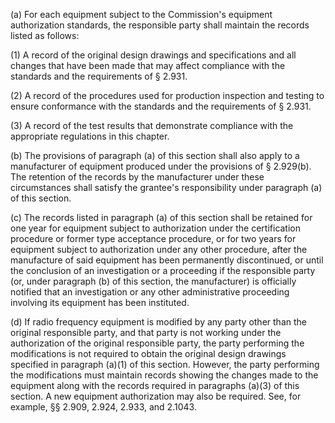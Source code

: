 (a) For each equipment subject to the Commission's equipment authorization standards, the responsible party shall maintain the records listed as follows:

(1) A record of the original design drawings and specifications and all changes that have been made that may affect compliance with the standards and the requirements of § 2.931.

(2) A record of the procedures used for production inspection and testing to ensure conformance with the standards and the requirements of § 2.931.

(3) A record of the test results that demonstrate compliance with the appropriate regulations in this chapter.

(b) The provisions of paragraph (a) of this section shall also apply to a manufacturer of equipment produced under the provisions of § 2.929(b). The retention of the records by the manufacturer under these circumstances shall satisfy the grantee's responsibility under paragraph (a) of this section.

(c) The records listed in paragraph (a) of this section shall be retained for one year for equipment subject to authorization under the certification procedure or former type acceptance procedure, or for two years for equipment subject to authorization under any other procedure, after the manufacture of said equipment has been permanently discontinued, or until the conclusion of an investigation or a proceeding if the responsible party (or, under paragraph (b) of this section, the manufacturer) is officially notified that an investigation or any other administrative proceeding involving its equipment has been instituted.

(d) If radio frequency equipment is modified by any party other than the original responsible party, and that party is not working under the authorization of the original responsible party, the party performing the modifications is not required to obtain the original design drawings specified in paragraph (a)(1) of this section. However, the party performing the modifications must maintain records showing the changes made to the equipment along with the records required in paragraphs (a)(3) of this section. A new equipment authorization may also be required. See, for example, §§ 2.909, 2.924, 2.933, and 2.1043.

